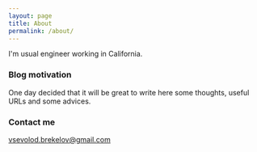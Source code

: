```yaml
---
layout: page
title: About
permalink: /about/
---
```


I'm usual engineer working in California.

### Blog motivation

One day decided that it will be great to write here some thoughts, useful URLs and some advices.

### Contact me

[vsevolod.brekelov@gmail.com](mailto:vsevolod.brekelov@gmail.com)